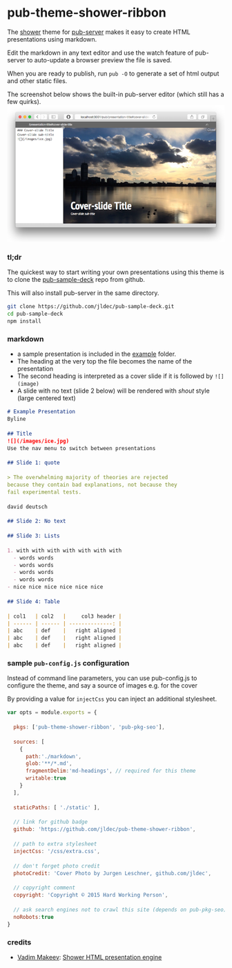 # pub-theme-shower-ribbon
The [shower](https://github.com/shower/shower) theme for
[pub-server](https://github.com/jldec/pub-server) makes it easy to create
HTML presentations using markdown.

Edit the markdown in any text editor and use the watch feature of pub-server to auto-update a browser preview the file is saved.

When you are ready to publish, run `pub -O` to generate a set of html output and other static files.

The screenshot below shows the built-in pub-server editor (which still has a few quirks).
![](images/shower-screen.png)

### tl;dr
The quickest way to start writing your own presentations using this theme is to clone the [pub-sample-deck](https://github.com/jldec/pub-sample-deck) repo from github.

This will also install pub-server in the same directory.

```sh
git clone https://github.com/jldec/pub-sample-deck.git
cd pub-sample-deck
npm install
```

### markdown
- a sample presentation is included in the [example](example) folder.
- The heading at the very top the file becomes the name of the presentation
- The second heading is interpreted as a cover slide if it is followed by `![](image)`
- A slide with no text (slide 2 below) will be rendered with *shout* style (large centered text)


```markdown
# Example Presentation
Byline

## Title
![](/images/ice.jpg)
Use the nav menu to switch between presentations

## Slide 1: quote

> The overwhelming majority of theories are rejected
because they contain bad explanations, not because they
fail experimental tests.

david deutsch

## Slide 2: No text

## Slide 3: Lists

1. with with with with with with with
  - words words
  - words words
  - words words
  - words words
- nice nice nice nice nice nice

## Slide 4: Table

| col1   | col2   |     col3 header |
| ------ | ------ | --------------: |
| abc    | def    |   right aligned |
| abc    | def    |   right aligned |
| abc    | def    |   right aligned |
```


### sample `pub-config.js` configuration

Instead of command line parameters, you can use pub-config.js to configure
the theme, and say a source of images e.g. for the cover

By providing a value for `injectCss` you can inject an additional stylesheet.

```js
var opts = module.exports = {

  pkgs: ['pub-theme-shower-ribbon', 'pub-pkg-seo'],

  sources: [
    {
      path:'./markdown',
      glob:'**/*.md',
      fragmentDelim:'md-headings', // required for this theme
      writable:true
    }
  ],

  staticPaths: [ './static' ],

  // link for github badge
  github: 'https://github.com/jldec/pub-theme-shower-ribbon',

  // path to extra stylesheet
  injectCss: '/css/extra.css',

  // don't forget photo credit
  photoCredit: 'Cover Photo by Jurgen Leschner, github.com/jldec',

  // copyright comment
  copyright: 'Copyright © 2015 Hard Working Person',

  // ask search engines not to crawl this site (depends on pub-pkg-seo)
  noRobots:true
}
```


### credits
- [Vadim Makeev](https://github.com/pepelsbey):
  [Shower HTML presentation engine ](https://github.com/shower/shower)
